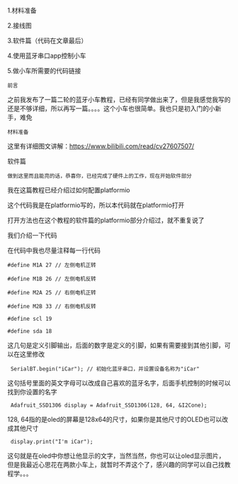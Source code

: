 1.材料准备

2.接线图

3.软件篇（代码在文章最后）

4.使用蓝牙串口app控制小车

5.做小车所需要的代码链接




    前言

之前我发布了一篇二轮的蓝牙小车教程，已经有同学做出来了，但是我感觉我写的还是不够详细，所以再写一篇。。。。这个小车也很简单。我也只是初入门的小新手，难免

    材料准备
这里有详细图文讲解：https://www.bilibili.com/read/cv27607507/

软件篇

    做到这里而且能亮的话，恭喜你，已经完成了硬件上的工作，现在开始软件部分

我在这篇教程已经介绍过如何配置platformio

这个代码我是在platformio写的，所以本代码就在platformio打开

打开方法也在这个教程的软件篇的platformio部分介绍过，就不重复说了

我们介绍一下代码

在代码中我也尽量注释每一行代码


    #define M1A 27 // 左侧电机正转

    #define M1B 26 // 左侧电机反转

    #define M2A 25 // 右侧电机正转

    #define M2B 33 // 右侧电机反转

    #define scl 19

    #define sda 18


这几句是定义引脚输出，后面的数字是定义的引脚，如果有需要接到其他引脚，可以在这里修改


     SerialBT.begin("iCar"); // 初始化蓝牙串口，并设置设备名称为"iCar"


这句括号里面的英文字母可以改成自己喜欢的蓝牙名字，后面手机控制的时候可以找到你设置的名字


     Adafruit_SSD1306 display = Adafruit_SSD1306(128, 64, &I2Cone);


128, 64指的是oled的屏幕是128x64的尺寸，如果你是其他尺寸的OLED也可以改成其他尺寸


     display.print("I'm iCar");


这句就是在oled中你想让他显示的文字，当然当然，你也可以让oled显示图片，但是我最近心思花在两款小车上，就暂时不弄这个了，感兴趣的同学可以自己找教程学。。。


